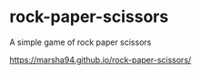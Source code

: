 # rock-paper-scissors

A simple game of rock paper scissors

https://marsha94.github.io/rock-paper-scissors/
